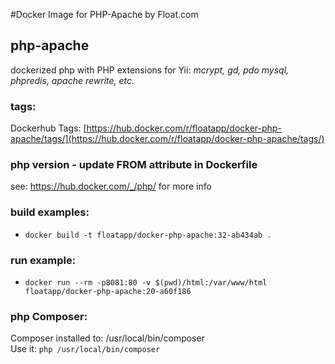 #Docker Image for PHP-Apache by Float.com

## php-apache
dockerized php with PHP extensions for Yii:
  _mcrypt, gd, pdo mysql, phpredis, apache rewrite, etc._

### tags:
Dockerhub Tags: [https://hub.docker.com/r/floatapp/docker-php-apache/tags/](https://hub.docker.com/r/floatapp/docker-php-apache/tags/)

### php version - update FROM attribute in Dockerfile
see: https://hub.docker.com/_/php/ for more info

### build examples:
* `docker build -t floatapp/docker-php-apache:32-ab434ab .`

### run example:
* `docker run --rm -p8081:80 -v $(pwd)/html:/var/www/html floatapp/docker-php-apache:20-a60f186`

### php Composer:
Composer installed to: /usr/local/bin/composer<br/>
Use it: `php /usr/local/bin/composer`
